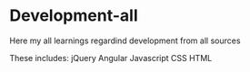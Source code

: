 # Development-all
Here my all learnings regardind development from all sources

These includes: jQuery
                Angular
                Javascript
                CSS
                HTML

